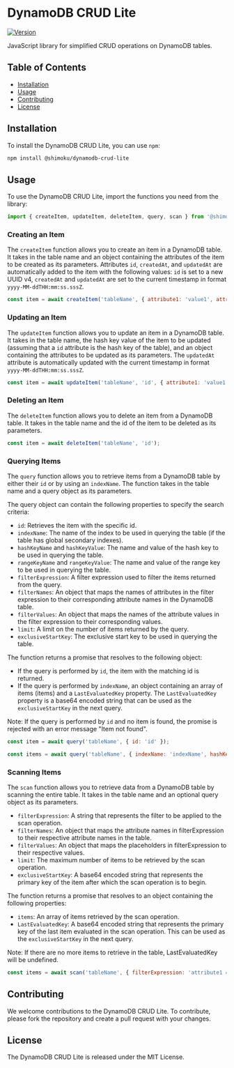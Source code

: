 # DynamoDB CRUD Lite

[![Version](https://img.shields.io/badge/version-1.0.4-blue.svg)](https://shields.io/)

JavaScript library for simplified CRUD operations on DynamoDB tables.

## Table of Contents

- [Installation](#installation)
- [Usage](#usage)
- [Contributing](#contributing)
- [License](#license)

## Installation

To install the DynamoDB CRUD Lite, you can use `npm`:

```bash
npm install @shimoku/dynamodb-crud-lite
```

## Usage

To use the DynamoDB CRUD Lite, import the functions you need from the library:

```javascript
import { createItem, updateItem, deleteItem, query, scan } from '@shimoku/dynamodb-crud-lite';
```

### Creating an Item

The `createItem` function allows you to create an item in a DynamoDB table. It takes in the table name and an object containing the attributes of the item to be created as its parameters. Attributes `id`, `createdAt`, and `updatedAt` are automatically added to the item with the following values: `id` is set to a new UUID v4, `createdAt` and `updatedAt` are set to the current timestamp in format `yyyy-MM-ddTHH:mm:ss.sssZ`.

```javascript
const item = await createItem('tableName', { attribute1: 'value1', attribute2: 'value2' });
```

### Updating an Item

The `updateItem` function allows you to update an item in a DynamoDB table. It takes in the table name, the hash key value of the item to be updated (assuming that a `id` attribute is the hash key of the table), and an object containing the attributes to be updated as its parameters. The `updatedAt` attribute is automatically updated with the current timestamp in format `yyyy-MM-ddTHH:mm:ss.sssZ`.

```javascript
const item = await updateItem('tableName', 'id', { attribute1: 'value1', attribute2: 'value2' });
```

### Deleting an Item

The `deleteItem` function allows you to delete an item from a DynamoDB table. It takes in the table name and the id of the item to be deleted as its parameters.

```javascript
const item = await deleteItem('tableName', 'id');
```

### Querying Items

The `query` function allows you to retrieve items from a DynamoDB table by either their `id` or by using an `indexName`. The function takes in the table name and a query object as its parameters.

The query object can contain the following properties to specify the search criteria:

- `id`: Retrieves the item with the specific id.
- `indexName`: The name of the index to be used in querying the table (if the table has global secondary indexes).
- `hashKeyName` and `hashKeyValue`: The name and value of the hash key to be used in querying the table.
- `rangeKeyName` and `rangeKeyValue`: The name and value of the range key to be used in querying the table.
- `filterExpression`: A filter expression used to filter the items returned from the query.
- `filterNames`: An object that maps the names of attributes in the filter expression to their corresponding attribute names in the DynamoDB table.
- `filterValues`: An object that maps the names of the attribute values in the filter expression to their corresponding values.
- `limit`: A limit on the number of items returned by the query.
- `exclusiveStartKey`: The exclusive start key to be used in querying the table.

The function returns a promise that resolves to the following object:

- If the query is performed by `id`, the item with the matching id is returned.
- If the query is performed by `indexName`, an object containing an array of items (items) and a `LastEvaluatedKey` property. The `LastEvaluatedKey` property is a base64 encoded string that can be used as the `exclusiveStartKey` in the next query.

Note: If the query is performed by `id` and no item is found, the promise is rejected with an error message "Item not found".

```javascript
const item = await query('tableName', { id: 'id' });
```

```javascript
const items = await query('tableName', { indexName: 'indexName', hashKeyName: 'hashKeyName', hashKeyValue: 'hashKeyValue' });
```

### Scanning Items

The `scan` function allows you to retrieve data from a DynamoDB table by scanning the entire table. It takes in the table name and an optional query object as its parameters.

- `filterExpression`: A string that represents the filter to be applied to the scan operation.
- `filterNames`: An object that maps the attribute names in filterExpression to their respective attribute names in the table.
- `filterValues`: An object that maps the placeholders in filterExpression to their respective values.
- `limit`: The maximum number of items to be retrieved by the scan operation.
- `exclusiveStartKey`: A base64 encoded string that represents the primary key of the item after which the scan operation is to begin.

The function returns a promise that resolves to an object containing the following properties:

- `items`: An array of items retrieved by the scan operation.
- `LastEvaluatedKey`: A base64 encoded string that represents the primary key of the last item evaluated in the scan operation. This can be used as the `exclusiveStartKey` in the next query.

Note: If there are no more items to retrieve in the table, LastEvaluatedKey will be undefined.

```javascript
const items = await scan('tableName', { filterExpression: 'attribute1 = :value1', filterValues: { ':value1': 'value1' } });
```

## Contributing

We welcome contributions to the DynamoDB CRUD Lite. To contribute, please fork the repository and create a pull request with your changes.

## License

The DynamoDB CRUD Lite is released under the MIT License.
